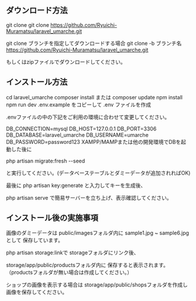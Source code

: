 ## ダウンロード方法
git clone
git clone https://github.com/Ryuichi-Muramatsu/laravel_umarche.git

git clone ブランチを指定してダウンロードする場合
git clone -b ブランチ名  https://github.com/Ryuichi-Muramatsu/laravel_umarche.git

もしくはzipファイルでダウンロードしてください。

## インストール方法
cd laravel_umarche
composer install または composer update
npm install
npm run dev
.env.example をコピーして .env ファイルを作成

.envファイルの中の下記をご利用の環境に合わせて変更してください。

DB_CONNECTION=mysql
DB_HOST=127.0.0.1
DB_PORT=3306
DB_DATABASE=laravel_umarche
DB_USERNAME=umarche
DB_PASSWORD=password123
XAMPP/MAMPまたは他の開発環境でDBを起動した後に

php artisan migrate:fresh --seed

と実行してください。(データベーステーブルとダミーデータが追加されればOK)

最後に php artisan key:generate と入力してキーを生成後、

php artisan serve で簡易サーバーを立ち上げ、表示確認してください。


## インストール後の実施事項

画像のダミーデータは
public/imagesフォルダ内に
sample1.jpg ~ sample6.jpgとして
保存しています。

php artisan storage:linkで
storageフォルダにリンク後、

storage/app/public/productsフォルダ内に
保存すると表示されます。
（productsフォルダが無い場合は作成してください。）  

ショップの画像を表示する場合は
storage/app/public/shopsフォルダを作成し
画像を保存してください。
